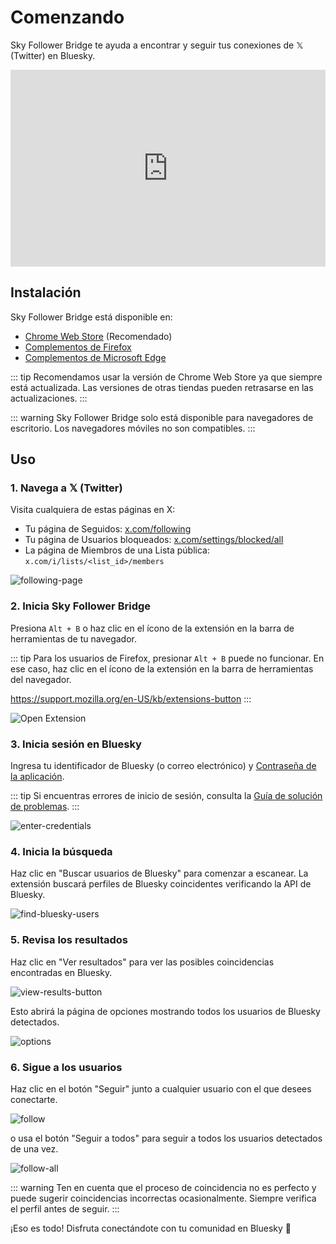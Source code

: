 # Comenzando

Sky Follower Bridge te ayuda a encontrar y seguir tus conexiones de 𝕏 (Twitter) en Bluesky.

<iframe width="100%" height="315" src="https://www.youtube.com/embed/dfMK07PJeL4?si=SDC7P8basmoOOdjw" title="Reproductor de video de YouTube" frameborder="0" allow="accelerometer; autoplay; clipboard-write; encrypted-media; gyroscope; picture-in-picture; web-share" referrerpolicy="strict-origin-when-cross-origin" allowfullscreen></iframe>


## Instalación

Sky Follower Bridge está disponible en:

- [Chrome Web Store](https://chrome.google.com/webstore/detail/sky-follower-bridge/behhbpbpmailcnfbjagknjngnfdojpko) (Recomendado)
- [Complementos de Firefox](https://addons.mozilla.org/en-US/firefox/addon/sky-follower-bridge/)
- [Complementos de Microsoft Edge](https://microsoftedge.microsoft.com/addons/detail/sky-follower-bridge/dpeolmdblhfolkhlhbhlofkkpaojnnbb)

::: tip
Recomendamos usar la versión de Chrome Web Store ya que siempre está actualizada. Las versiones de otras tiendas pueden retrasarse en las actualizaciones.
:::

::: warning
Sky Follower Bridge solo está disponible para navegadores de escritorio. Los navegadores móviles no son compatibles.
:::

## Uso

### 1. Navega a 𝕏 (Twitter)

Visita cualquiera de estas páginas en X:
- Tu página de Seguidos: [x.com/following](https://x.com/following)
- Tu página de Usuarios bloqueados: [x.com/settings/blocked/all](https://x.com/settings/blocked/all)
- La página de Miembros de una Lista pública: `x.com/i/lists/<list_id>/members`

![following-page](/images/following-page.png)

### 2. Inicia Sky Follower Bridge

Presiona `Alt + B` o haz clic en el ícono de la extensión en la barra de herramientas de tu navegador.

::: tip
Para los usuarios de Firefox, presionar `Alt + B` puede no funcionar. En ese caso, haz clic en el ícono de la extensión en la barra de herramientas del navegador.

https://support.mozilla.org/en-US/kb/extensions-button
:::

![Open Extension](/images/open-extension.png)

### 3. Inicia sesión en Bluesky

Ingresa tu identificador de Bluesky (o correo electrónico) y [Contraseña de la aplicación](https://bsky.app/settings/app-passwords).

::: tip
Si encuentras errores de inicio de sesión, consulta la [Guía de solución de problemas](/troubleshooting).
:::

![enter-credentials](/images/enter-credentials.png)

### 4. Inicia la búsqueda

Haz clic en "Buscar usuarios de Bluesky" para comenzar a escanear. La extensión buscará perfiles de Bluesky coincidentes verificando la API de Bluesky.

![find-bluesky-users](/images/scan-users.png)

### 5. Revisa los resultados

Haz clic en "Ver resultados" para ver las posibles coincidencias encontradas en Bluesky.

![view-results-button](/images/click-results.png)

Esto abrirá la página de opciones mostrando todos los usuarios de Bluesky detectados.

![options](/images/options.png)

### 6. Sigue a los usuarios

Haz clic en el botón "Seguir" junto a cualquier usuario con el que desees conectarte.

![follow](/images/click-follow-btn.png)

o usa el botón "Seguir a todos" para seguir a todos los usuarios detectados de una vez.

![follow-all](/images/follow-all-btn.png)

::: warning
Ten en cuenta que el proceso de coincidencia no es perfecto y puede sugerir coincidencias incorrectas ocasionalmente. Siempre verifica el perfil antes de seguir.
:::

¡Eso es todo! Disfruta conectándote con tu comunidad en Bluesky 🎉 
